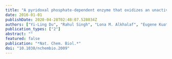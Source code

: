 ```yaml
---
title: "A pyridoxal phosphate-dependent enzyme that oxidizes an unactivated carbon-carbon bond"
date: 2016-01-01
publishDate: 2020-04-28T02:48:07.528034Z
authors: ["Yi-Ling Du", "Rahul Singh", "Lona M. Alkhalaf", "Eugene Kuatsjah", "Hai-Yan He", "Lindsay D. Eltis", "Katherine S. Ryan"]
publication_types: ["2"]
abstract: ""
featured: false
publication: "*Nat. Chem. Biol.*"
doi: "10.1038/nchembio.2009"
---
```


